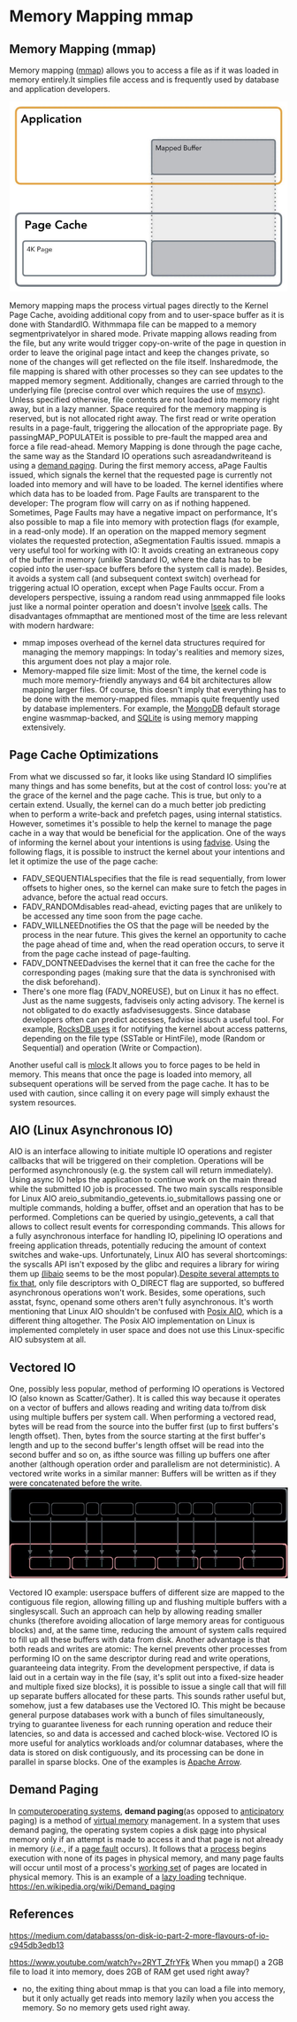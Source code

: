 # Memory Mapping mmap

## Memory Mapping (mmap)

Memory mapping ([mmap](http://man7.org/linux/man-pages/man2/mmap.2.html)) allows you to access a file as if it was loaded in memory entirely.It simplies file access and is frequently used by database and application developers.

![image](../../media/Memory-Mapping-mmap-image1.jpg)

Memory mapping maps the process virtual pages directly to the Kernel Page Cache, avoiding additional copy from and to user-space buffer as it is done with StandardIO.
Withmmapa file can be mapped to a memory segmentprivatelyor in shared mode. Private mapping allows reading from the file, but any write would trigger copy-on-write of the page in question in order to leave the original page intact and keep the changes private, so none of the changes will get reflected on the file itself. Insharedmode, the file mapping is shared with other processes so they can see updates to the mapped memory segment. Additionally, changes are carried through to the underlying file (precise control over which requires the use of [msync](http://man7.org/linux/man-pages/man2/msync.2.html)).
Unless specified otherwise, file contents are not loaded into memory right away, but in a lazy manner. Space required for the memory mapping is reserved, but is not allocated right away. The first read or write operation results in a page-fault, triggering the allocation of the appropriate page. By passingMAP_POPULATEit is possible to pre-fault the mapped area and force a file read-ahead.
Memory Mapping is done through the page cache, the same way as the Standard IO operations such asreadandwriteand is using a [demand paging](https://en.wikipedia.org/wiki/Demand_paging).
During the first memory access, aPage Faultis issued, which signals the kernel that the requested page is currently not loaded into memory and will have to be loaded. The kernel identifies where which data has to be loaded from. Page Faults are transparent to the developer: The program flow will carry on as if nothing happened. Sometimes, Page Faults may have a negative impact on performance,
It's also possible to map a file into memory with protection flags (for example, in a read-only mode). If an operation on the mapped memory segment violates the requested protection, aSegmentation Faultis issued.
mmapis a very useful tool for working with IO: It avoids creating an extraneous copy of the buffer in memory (unlike Standard IO, where the data has to be copied into the user-space buffers before the system call is made). Besides, it avoids a system call (and subsequent context switch) overhead for triggering actual IO operation, except when Page Faults occur. From a developers perspective, issuing a random read using anmmapped file looks just like a normal pointer operation and doesn't involve [lseek](http://man7.org/linux/man-pages/man2/lseek.2.html) calls.
The disadvantages ofmmapthat are mentioned most of the time are less relevant with modern hardware:

- mmap imposes overhead of the kernel data structures required for managing the memory mappings: In today's realities and memory sizes, this argument does not play a major role.
- Memory-mapped file size limit: Most of the time, the kernel code is much more memory-friendly anyways and 64 bit architectures allow mapping larger files.
Of course, this doesn't imply that everything has to be done with the memory-mapped files.
mmapis quite frequently used by database implementers. For example, the [MongoDB](https://docs.mongodb.com/manual/faq/storage/) default storage engine wasmmap-backed, and [SQLite](https://sqlite.org/mmap.html) is using memory mapping extensively.

## Page Cache Optimizations

From what we discussed so far, it looks like using Standard IO simplifies many things and has some benefits, but at the cost of control loss: you're at the grace of the kernel and the page cache. This is true, but only to a certain extend. Usually, the kernel can do a much better job predicting when to perform a write-back and prefetch pages, using internal statistics. However, sometimes it's possible to help the kernel to manage the page cache in a way that would be beneficial for the application.
One of the ways of informing the kernel about your intentions is using [fadvise](https://linux.die.net/man/2/fadvise). Using the following flags, it is possible to instruct the kernel about your intentions and let it optimize the use of the page cache:

- FADV_SEQUENTIALspecifies that the file is read sequentially, from lower offsets to higher ones, so the kernel can make sure to fetch the pages in advance, before the actual read occurs.
- FADV_RANDOMdisables read-ahead, evicting pages that are unlikely to be accessed any time soon from the page cache.
- FADV_WILLNEEDnotifies the OS that the page will be needed by the process in the near future. This gives the kernel an opportunity to cache the page ahead of time and, when the read operation occurs, to serve it from the page cache instead of page-faulting.
- FADV_DONTNEEDadvises the kernel that it can free the cache for the corresponding pages (making sure that the data is synchronised with the disk beforehand).
- There's one more flag (FADV_NOREUSE), but on Linux it has no effect.
Just as the name suggests, fadviseis only acting advisory. The kernel is not obligated to do exactly asfadvisesuggests.
Since database developers often can predict accesses, fadvise issuch a useful tool. For example, [RocksDB uses](https://github.com/facebook/rocksdb/blob/master/env/io_posix.cc#L377-L401) it for notifying the kernel about access patterns, depending on the file type (SSTable or HintFile), mode (Random or Sequential) and operation (Write or Compaction).

Another useful call is [mlock](https://linux.die.net/man/2/mlock).It allows you to force pages to be held in memory. This means that once the page is loaded into memory, all subsequent operations will be served from the page cache. It has to be used with caution, since calling it on every page will simply exhaust the system resources.

## AIO (Linux Asynchronous IO)

AIO is an interface allowing to initiate multiple IO operations and register callbacks that will be triggered on their completion. Operations will be performed asynchronously (e.g. the system call will return immediately). Using async IO helps the application to continue work on the main thread while the submitted IO job is processed.
The two main syscalls responsible for Linux AIO areio_submitandio_getevents.io_submitallows passing one or multiple commands, holding a buffer, offset and an operation that has to be performed. Completions can be queried by usingio_getevents, a call that allows to collect result events for corresponding commands. This allows for a fully asynchronous interface for handling IO, pipelining IO operations and freeing application threads, potentially reducing the amount of context switches and wake-ups.
Unfortunately, Linux AIO has several shortcomings: the syscalls API isn't exposed by the glibc and requires a library for wiring them up [(libaio](https://pagure.io/libaio/commits/master) seems to be the most popular).[Despite several attempts to fix that](https://lwn.net/Articles/671649/), only file descriptors with O_DIRECT flag are supported, so buffered asynchronous operations won't work. Besides, some operations, such asstat, fsync, openand some others aren't fully asynchronous.
It's worth mentioning that Linux AIO shouldn't be confused with [Posix AIO](http://man7.org/linux/man-pages/man7/aio.7.html), which is a different thing altogether. The Posix AIO implementation on Linux is implemented completely in user space and does not use this Linux-specific AIO subsystem at all.

## Vectored IO

One, possibly less popular, method of performing IO operations is Vectored IO (also known as Scatter/Gather). It is called this way because it operates on a vector of buffers and allows reading and writing data to/from disk using multiple buffers per system call.
When performing a vectored read, bytes will be read from the source into the buffer first (up to first buffers's length offset). Then, bytes from the source starting at the first buffer's length and up to the second buffer's length offset will be read into the second buffer and so on, as ifthe source was filling up buffers one after another (although operation order and parallelism are not deterministic). A vectored write works in a similar manner: Buffers will be written as if they were concatenated before the write.
![image](../../media/Memory-Mapping-mmap-image2.jpg)

Vectored IO example: userspace buffers of different size are mapped to the contiguous file region, allowing filling up and flushing multiple buffers with a singlesyscall.
Such an approach can help by allowing reading smaller chunks (therefore avoiding allocation of large memory areas for contiguous blocks) and, at the same time, reducing the amount of system calls required to fill up all these buffers with data from disk. Another advantage is that both reads and writes are atomic: The kernel prevents other processes from performing IO on the same descriptor during read and write operations, guaranteeing data integrity.
From the development perspective, if data is laid out in a certain way in the file (say, it's split out into a fixed-size header and multiple fixed size blocks), it is possible to issue a single call that will fill up separate buffers allocated for these parts.
This sounds rather useful but, somehow, just a few databases use the Vectored IO. This might be because general purpose databases work with a bunch of files simultaneously, trying to guarantee liveness for each running operation and reduce their latencies, so and data is accessed and cached block-wise. Vectored IO is more useful for analytics workloads and/or columnar databases, where the data is stored on disk contiguously, and its processing can be done in parallel in sparse blocks. One of the examples is [Apache Arrow](https://github.com/apache/arrow/blob/master/java/memory/src/main/java/io/netty/buffer/ArrowBuf.java#L26-L27).

## Demand Paging

In [computer](https://en.wikipedia.org/wiki/Computer)[operating systems](https://en.wikipedia.org/wiki/Operating_systems), **demand paging**(as opposed to [anticipatory](https://en.wikipedia.org/wiki/Paging#Page_replacement_techniques) paging) is a method of [virtual memory](https://en.wikipedia.org/wiki/Virtual_memory) management. In a system that uses demand paging, the operating system copies a disk [page](https://en.wikipedia.org/wiki/Paging) into physical memory only if an attempt is made to access it and that page is not already in memory (*i.e.*, if a [page fault](https://en.wikipedia.org/wiki/Page_fault) occurs). It follows that a [process](https://en.wikipedia.org/wiki/Process_(computing)) begins execution with none of its pages in physical memory, and many page faults will occur until most of a process's [working set](https://en.wikipedia.org/wiki/Working_set) of pages are located in physical memory. This is an example of a [lazy loading](https://en.wikipedia.org/wiki/Lazy_loading) technique.
<https://en.wikipedia.org/wiki/Demand_paging>

## References

<https://medium.com/databasss/on-disk-io-part-2-more-flavours-of-io-c945db3edb13>

<https://www.youtube.com/watch?v=2RYT_ZfrYFk>
When you mmap() a 2GB file to load it into memory, does 2GB of RAM get used right away?

- no, the exiting thing about mmap is that you can load a file into memory, but it only actually get reads into memory lazily when you access the memory. So no memory gets used right away.
